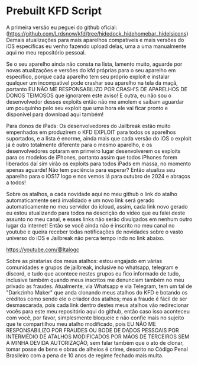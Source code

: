 # Prebuilt KFD Script
A primeira versão eu peguei do github oficial: (https://github.com/Lrdsnow/kfd/tree/hidedock_hidehomebar_hidelsicons)
Demais atualizações para mais aparelhos compatíveis e mais versões do iOS específicas eu venho fazendo upload delas, uma a uma manualmente aqui no meu repositório pessoal.

Se o seu aparelho ainda não consta na lista, lamento muito, aguarde por novas atualizações e versões do kfd próprias para o seu aparelho em específico, porque cada aparelho tem seu próprio exploit e instalar qualquer um incompatível pode crashar seu aparelho na tela da maçã, portanto EU NÃO ME RESPONSABILIZO POR CRASH'S DE APARELHOS DE DONOS TEIMOSOS que ignorarem este aviso! E outra, eu não sou o desenvolvedor desses exploits então não me amolem e saibam aguardar um pouquinho pelo seu exploit que uma hora ele vai ficar pronto e disponível para download aqui também!

Para donos de iPads: Os desenvolvedores do Jailbreak estão muito empenhados em produzirem o KFD EXPLOIT para todos os aparelhos suportados, e a lista é enorme, ainda mais que cada versão do iOS o exploit já é outro totalmente diferente para o mesmo aparelho, e os desenvolvedores optaram em primeiro lugar desenvolverem os exploits para os modelos de iPhones, portanto assim que todos iPhones forem liberados daí sim virão os exploits para todos iPads em massa, no momento apenas aguarde! Não tem paciência para esperar? Então atualiza seu aparelho para o iOS17 logo e nos vemos lá para outubro de 2024 e abraços a todos!

Sobre os atalhos, a cada novidade aqui no meu github o link do atalho automaticamente será invalidado e um novo link será gerado automaticamente no meu servidor do icloud, assim, cada link novo gerado eu estou atualizando para todos na descrição do vídeo que eu falei deste assunto no meu canal, e esses links não serão divulgados em nenhum outro lugar da internet! Então se você ainda não é inscrito no meu canal no youtube e queira receber todas notificações de novidades sobre o vasto universo do iOS e Jailbreak não perca tempo indo no link abaixo.

https://youtube.com/@Italogc

Sobre as piratarias dos meus atalhos: estou engajado em várias comunidades e grupos de jailbreak, inclusive no whatsapp, telegram e discord, e tudo que acontece nestes grupos eu fico informado de tudo, inclusive também quando meus inscritos me denunciam também no meu privado as fraudes. Atualmente, via Whatsapp e via Telegram, tem um tal de "Darkzinho Maker" que anda clonando meus atalhos do KFD e botando os créditos como sendo ele o criador dos atalhos; mas a fraude é fácil de ser desmascarada, pois cada link dentro destes meus atalhos vão redirecionar vocês para este meu repositório aqui do github, então caso isso aconteceu com você, por favor, simplesmente bloqueie e não confie mais no sujeito que te compartilhou meu atalho modificado, pois EU NÃO ME RESPONSABILIZO POR FRAUDES OU BODE DE DADOS PESSOAIS POR INTERMÉDIO DE ATALHOS MODIFICADOS POR MÃOS DE TERCEIROS SEM A MINHA DEVIDA AUTORIZAÇÃO, sem falar também que o ato de clonar, tomar posse de bens e obras de alheios é crime, descrito no Código Penal Brasileiro com a pena de 10 anos de regime fechado mais multa.
